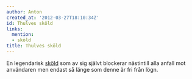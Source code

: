 ```yaml
---
author: Anton
created_at: '2012-03-27T18:10:34Z'
id: Thulves sköld
links:
  mention:
  - sköld
title: Thulves sköld
---
```


En legendarisk [sköld] som av sig självt blockerar nästintill alla anfall mot användaren men endast
så länge som denne är fri från lögn.

  [sköld]: sköld
